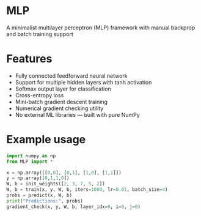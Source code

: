 # MLP
A minimalist multilayer perceptron (MLP) framework
with manual backprop and batch training support

# Features
 - Fully connected feedforward neural network
 - Support for multiple hidden layers with tanh activation
 - Softmax output layer for classification
 - Cross-entropy loss
 - Mini-batch gradient descent training
 - Numerical gradient checking utility
 - No external ML libraries — built with pure NumPy

# Example usage
```py
import numpy as np
from MLP import *

x = np.array([[0,0], [0,1], [1,0], [1,1]])
y = np.array([0,1,1,0])
W, b = init_weights([2, 3, 7, 5, 2])
W, b = train(x, y, W, b, iters=1000, lr=0.01, batch_size=4)
probs = predict(x, W, b)
print("Predictions:", probs)
gradient_check(x, y, W, b, layer_idx=0, i=0, j=0)
```
